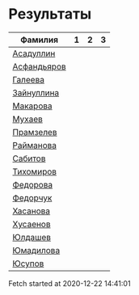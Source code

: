 # Результаты
Фамилия | 1| 2| 3
---|:---:|:---:|:---:
[Асадуллин](Асадуллин/README.md)  | [](Асадуллин/1.md) | [](Асадуллин/2.md) | [](Асадуллин/3.md)
[Асфандьяров](Асфандьяров/README.md)  | [](Асфандьяров/1.md) | [](Асфандьяров/2.md) | [](Асфандьяров/3.md)
[Галеева](Галеева/README.md)  | [](Галеева/1.md) | [](Галеева/2.md) | [](Галеева/3.md)
[Зайнуллина](Зайнуллина/README.md)  | [](Зайнуллина/1.md) | [](Зайнуллина/2.md) | [](Зайнуллина/3.md)
[Макарова](Макарова/README.md)  | [](Макарова/1.md) | [](Макарова/2.md) | [](Макарова/3.md)
[Мухаев](Мухаев/README.md)  | [](Мухаев/1.md) | [](Мухаев/2.md) | [](Мухаев/3.md)
[Прамзелев](Прамзелев/README.md)  | [](Прамзелев/1.md) | [](Прамзелев/2.md) | [](Прамзелев/3.md)
[Райманова](Райманова/README.md)  | [](Райманова/1.md) | [](Райманова/2.md) | [](Райманова/3.md)
[Сабитов](Сабитов/README.md)  | [](Сабитов/1.md) | [](Сабитов/2.md) | [](Сабитов/3.md)
[Тихомиров](Тихомиров/README.md)  | [](Тихомиров/1.md) | [](Тихомиров/2.md) | [](Тихомиров/3.md)
[Федорова](Федорова/README.md)  | [](Федорова/1.md) | [](Федорова/2.md) | [](Федорова/3.md)
[Федорчук](Федорчук/README.md)  | [](Федорчук/1.md) | [](Федорчук/2.md) | [](Федорчук/3.md)
[Хасанова](Хасанова/README.md)  | [](Хасанова/1.md) | [](Хасанова/2.md) | [](Хасанова/3.md)
[Хусаенов](Хусаенов/README.md)  | [](Хусаенов/1.md) | [](Хусаенов/2.md) | [](Хусаенов/3.md)
[Юлдашев](Юлдашев/README.md)  | [](Юлдашев/1.md) | [](Юлдашев/2.md) | [](Юлдашев/3.md)
[Юмадилова](Юмадилова/README.md)  | [](Юмадилова/1.md) | [](Юмадилова/2.md) | [](Юмадилова/3.md)
[Юсупов](Юсупов/README.md)  | [](Юсупов/1.md) | [](Юсупов/2.md) | [](Юсупов/3.md)

Fetch started at 2020-12-22 14:41:01
